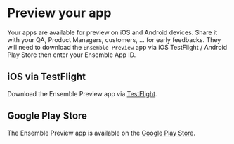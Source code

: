 # Preview your app

Your apps are available for preview on iOS and Android devices. Share it with your QA, Product Managers, customers, ... for early feedbacks. They will need to download the `Ensemble Preview` app via iOS TestFlight / Android Play Store then enter your Ensemble App ID.

## iOS via TestFlight
Download the Ensemble Preview app via [TestFlight](https://testflight.apple.com/join/TFFm5PQY).

## Google Play Store
The Ensemble Preview app is available on the [Google Play Store](https://play.google.com/store/apps/details?id=com.ensembleui.preview).


